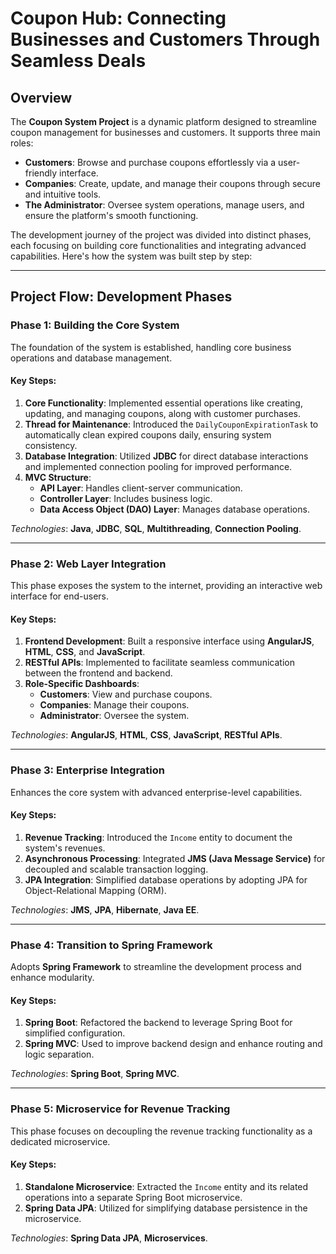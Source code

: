 # Coupon Hub: Connecting Businesses and Customers Through Seamless Deals

## Overview

The **Coupon System Project** is a dynamic platform designed to streamline coupon management for businesses and customers. It supports three main roles:

- **Customers**: Browse and purchase coupons effortlessly via a user-friendly interface.
- **Companies**: Create, update, and manage their coupons through secure and intuitive tools.
- **The Administrator**: Oversee system operations, manage users, and ensure the platform's smooth functioning.

The development journey of the project was divided into distinct phases, each focusing on building core functionalities and integrating advanced capabilities. Here's how the system was built step by step:

---

## Project Flow: Development Phases 

### **Phase 1: Building the Core System**  
The foundation of the system is established, handling core business operations and database management.  

#### Key Steps:  
1. **Core Functionality**: Implemented essential operations like creating, updating, and managing coupons, along with customer purchases.  
2. **Thread for Maintenance**: Introduced the `DailyCouponExpirationTask` to automatically clean expired coupons daily, ensuring system consistency.  
3. **Database Integration**: Utilized **JDBC** for direct database interactions and implemented connection pooling for improved performance.  
4. **MVC Structure**:  
   - **API Layer**: Handles client-server communication.  
   - **Controller Layer**: Includes business logic.  
   - **Data Access Object (DAO) Layer**: Manages database operations.  

*Technologies*: **Java**, **JDBC**, **SQL**, **Multithreading**, **Connection Pooling**.  

---

### **Phase 2: Web Layer Integration**  
This phase exposes the system to the internet, providing an interactive web interface for end-users.  

#### Key Steps:  
1. **Frontend Development**: Built a responsive interface using **AngularJS**, **HTML**, **CSS**, and **JavaScript**.  
2. **RESTful APIs**: Implemented to facilitate seamless communication between the frontend and backend.  
3. **Role-Specific Dashboards**:  
   - **Customers**: View and purchase coupons.  
   - **Companies**: Manage their coupons.  
   - **Administrator**: Oversee the system.  

*Technologies*: **AngularJS**, **HTML**, **CSS**, **JavaScript**, **RESTful APIs**.  

---

### **Phase 3: Enterprise Integration**  
Enhances the core system with advanced enterprise-level capabilities.  

#### Key Steps:  
1. **Revenue Tracking**: Introduced the `Income` entity to document the system's revenues.  
2. **Asynchronous Processing**: Integrated **JMS (Java Message Service)** for decoupled and scalable transaction logging.  
3. **JPA Integration**: Simplified database operations by adopting JPA for Object-Relational Mapping (ORM).  

*Technologies*: **JMS**, **JPA**, **Hibernate**, **Java EE**.  

---

### **Phase 4: Transition to Spring Framework**  
Adopts **Spring Framework** to streamline the development process and enhance modularity.  

#### Key Steps:  
1. **Spring Boot**: Refactored the backend to leverage Spring Boot for simplified configuration.  
2. **Spring MVC**: Used to improve backend design and enhance routing and logic separation.  

*Technologies*: **Spring Boot**, **Spring MVC**.  

---

### **Phase 5: Microservice for Revenue Tracking**  
This phase focuses on decoupling the revenue tracking functionality as a dedicated microservice.  

#### Key Steps:  
1. **Standalone Microservice**: Extracted the `Income` entity and its related operations into a separate Spring Boot microservice.  
2. **Spring Data JPA**: Utilized for simplifying database persistence in the microservice.  

*Technologies*: **Spring Data JPA**, **Microservices**.